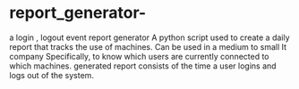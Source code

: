 # report_generator-
 a login , logout event report generator 
 A python script used to create a daily report that tracks the use of machines. Can be used in a medium to small It company Specifically,  to know which users are currently connected to which machines.
generated report consists of the time a user logins and logs out of the system.
